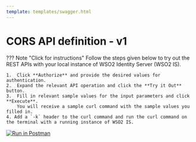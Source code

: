 ```yaml
---
template: templates/swagger.html
---
```

# CORS API definition - v1

??? Note "Click for instructions"
    Follow the steps given below to try out the REST APIs with your local instance of WSO2 Identity Server 
    (WSO2 IS).

    1.  Click **Authorize** and provide the desired values for authentication.
    2.  Expand the relevant API operation and click the **Try it Out** button.
    3.  Fill in relevant sample values for the input parameters and click **Execute**.
        You will receive a sample curl command with the sample values you filled in.
    4. Add a `-k` header to the curl command and run the curl command on the terminal with a running instance of WSO2 IS.

<div id="swagger-ui"></div>
<script src="/assets/lib/swagger/swagger-ui-bundle.js"> </script>
<script src="/assets/lib/swagger/swagger-ui-standalone-preset.js"> </script>
<script>
window.onload = function() {
  // Begin Swagger UI call region
  const ui = SwaggerUIBundle({
    url: "https://raw.githubusercontent.com/wso2/identity-api-server/v1.0.190/components/org.wso2.carbon.identity.api.server.cors/org.wso2.carbon.identity.api.server.cors.v1/src/main/resources/cors.yaml",
    dom_id: '#swagger-ui',
    deepLinking: true,
    presets: [
      SwaggerUIBundle.presets.apis,
      SwaggerUIStandalonePreset
    ],
    plugins: [
      SwaggerUIBundle.plugins.DownloadUrl
    ],
    layout: "StandaloneLayout"
  })
  // End Swagger UI call region

  window.ui = ui
}
</script>

[![Run in Postman](https://run.pstmn.io/button.svg)](https://app.getpostman.com/run-collection/112cf1de37658c1b09d5)